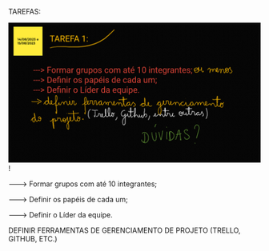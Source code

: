 TAREFAS:

![img_1.png](../AL150823/img.png)!

---> Formar grupos com até 10 integrantes;

---> Definir os papéis de cada um;

---> Definir o Líder da equipe.

DEFINIR FERRAMENTAS DE GERENCIAMENTO DE PROJETO (TRELLO, GITHUB, ETC.)
